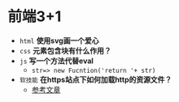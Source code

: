 # 前端3+1
- `html` **使用svg画一个爱心**
- `css` **元素包含块有什么作用？**
- `js` **写一个方法代替eval**
  - `str=> new Fucntion('return '+ str)`
- `软技能` **在https站点下如何加载http的资源文件？**
  - [参考文章](https://www.cnblogs.com/chervehong/p/11137186.html)